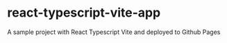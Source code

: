 # react-typescript-vite-app
A sample project with React Typescript Vite and deployed to Github Pages
